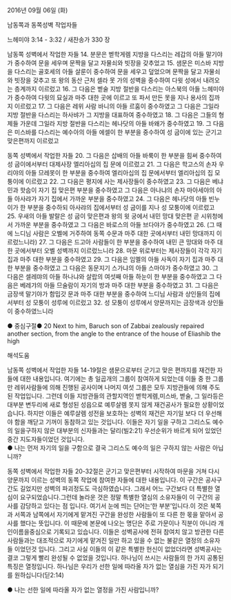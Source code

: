 2016년 09월 06일 (화)

남동쪽과 동쪽성벽 작업자들



느헤미야 3:14 - 3:32 / 새찬송가 330 장


남동쪽 성벽에서 작업한 자들
14. 분문은 벧학게렘 지방을 다스리는 레갑의 아들 말기야가 중수하여 문을 세우며 문짝을 달고 자물쇠와 빗장을 갖추었고 
15. 샘문은 미스바 지방을 다스리는 골호세의 아들 살룬이 중수하여 문을 세우고 덮었으며 문짝을 달고 자물쇠와 빗장을 갖추고 또 왕의 동산 근처 셀라 못 가의 성벽을 중수하여 다윗 성에서 내려오는 층계까지 이르렀고 
16. 그 다음은 벧술 지방 절반을 다스리는 아스북의 아들 느헤미야가 중수하여 다윗의 묘실과 마주 대한 곳에 이르고 또 파서 만든 못을 지나 용사의 집까지 이르렀고 
17. 그 다음은 레위 사람 바니의 아들 르훔이 중수하였고 그 다음은 그일라 지방 절반을 다스리는 하사뱌가 그 지방을 대표하여 중수하였고 
18. 그 다음은 그들의 형제들 가운데 그일라 지방 절반을 다스리는 헤나닷의 아들 바왜가 중수하였고 
19. 그 다음은 미스바를 다스리는 예수아의 아들 에셀이 한 부분을 중수하여 성 굽이에 있는 군기고 맞은편까지 이르렀고 

동쪽 성벽에서 작업한 자들
20. 그 다음은 삽배의 아들 바룩이 한 부분을 힘써 중수하여 성 굽이에서부터 대제사장 엘리아십의 집 문에 이르렀고 
21. 그 다음은 학고스의 손자 우리야의 아들 므레못이 한 부분을 중수하여 엘리아십의 집 문에서부터 엘리아십의 집 모퉁이에 이르렀고 
22. 그 다음은 평지에 사는 제사장들이 중수하였고 
23. 그 다음은 베냐민과 핫숩이 자기 집 맞은편 부분을 중수하였고 그 다음은 아나냐의 손자 마아세야의 아들 아사랴가 자기 집에서 가까운 부분을 중수하였고 
24. 그 다음은 헤나닷의 아들 빈누이가 한 부분을 중수하되 아사랴의 집에서부터 성 굽이를 지나 성 모퉁이에 이르렀고 
25. 우새의 아들 발랄은 성 굽이 맞은편과 왕의 윗 궁에서 내민 망대 맞은편 곧 시위청에서 가까운 부분을 중수하였고 그 다음은 바로스의 아들 브다야가 중수하였고 
26. (그 때에 느디님 사람은 오벨에 거주하여 동쪽 수문과 마주 대한 곳에서부터 내민 망대까지 이르렀느니라) 
27. 그 다음은 드고아 사람들이 한 부분을 중수하여 내민 큰 망대와 마주 대한 곳에서부터 오벨 성벽까지 이르렀느니라 
28. 마문 위로부터는 제사장들이 각각 자기 집과 마주 대한 부분을 중수하였고 
29. 그 다음은 임멜의 아들 사독이 자기 집과 마주 대한 부분을 중수하였고 그 다음은 동문지기 스가냐의 아들 스마야가 중수하였고 
30. 그 다음은 셀레먀의 아들 하나냐와 살랍의 여섯째 아들 하눈이 한 부분을 중수하였고 그 다음은 베레갸의 아들 므술람이 자기의 방과 마주 대한 부분을 중수하였고 
31. 그 다음은 금장색 말기야가 함밉갓 문과 마주 대한 부분을 중수하여 느디님 사람과 상인들의 집에서부터 성 모퉁이 성루에 이르렀고 
32. 성 모퉁이 성루에서 양문까지는 금장색과 상인들이 중수하였느니라 

● 중심구절● 20 Next to him, Baruch son of Zabbai zealously repaired another section, from the angle to the entrance of the house of Eliashib the high

해석도움





남동쪽 성벽에서 작업한 자들 
14-19절은 샘문으로부터 군기고 맞은 편까지를 재건한 자들에 대한 내용입니다. 여기에는 총 일곱개의 그룹이 참여하게 되었는데 이들 중 한 그룹만 레위사람들에 의해 진행된 공사이며 나머지 여섯 그룹은 모두 지방관들에 의해 주도된 작업입니다. 그런데 이들 지방관들의 관할지역인 벧학게렘,미스바, 벧술, 그 일라등은 대부분 변두리에 새로 형성된 성읍으로 예루살렘 못지 않게 재건공사가 필요한 상황이었습니다. 하지만 이들은 예루살렘 성전을 보호하는 성벽의 재건은 자기일 보다 더 우선해야 함을 깨닫고 기꺼이 동참하고 있는 것입니다. 이들은 자기 일을 구하고 그리스도 예수의 일을구하지 않은 대부분의 신자들과는 달리(빌2:21) 우선순위가 바르게 되어 있었던 중간 지도자들이었던 것입니다.  
● 나는 먼저 자기의 일을 구함으로 결국 그리스도 예수의 일은 구하지 않는 사람은 아닙니까? 

동쪽 성벽에서 작업한 자들 
20-32절은 군기고 맞은편부터 시작하여 마문을 거쳐 다시 양문까지 이르는 성벽의 동쪽 작업에 참여한 자들에 대한 내용입니다. 이 구간은 공사구간도 길었지만 성벽의 파괴정도도 극심하였습니다. 그래서 어느 구간보다 더 특별한 열심이 요구되었습니다.그런데 놀라운 것은 정말 특별한 열심의 소유자들이 이 구간의 공사를 감당하고 있다는 점 입니다. 여기서 눈에 띄는 단어는‘한 부분’입니다.이 것은 북쪽과 서쪽과 남쪽에서 자기에게 맡겨진 구간을 완성한 사람들이 또 다른 한 몫을 맡아서 공사를 했다는 뜻입니다. 이 때문에 본문에 나오는 명단은 주로 가문이나 직분이 아니라 개인이름을중심으로 기록되고 있습니다. 이들은 성벽공사에 전혀 참여치 않고 방관한 다른 사람들과는 대조적으로 자기에게 맡겨진 일만 하고 있을 수 없는 불같은 열정의 소유자들 이었던것 입니다. 그리고 사실 이들의 이 같은 특별한 헌신이 없었더라면 성벽공사는 결코 그렇게 빨리 완성될 수 없었을 것입니다. 하나님이 쓰시는 사람들의 한 가지 공통된 특징은 열정입니다. 하나님은 우리가 선한 일에 따라올 자가 없는 열심을 가진 자가 되기를 원하십니다(딛2:14)

● 나는 선한 일에 따라올 자가 없는 열정을 가진 사람입니까?